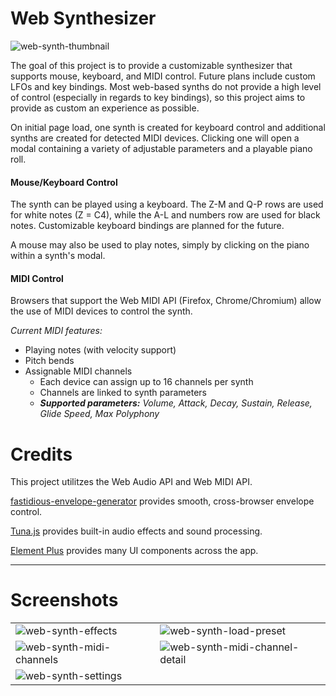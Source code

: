 # Web Synthesizer
![web-synth-thumbnail](https://github.com/user-attachments/assets/73667cbe-2c07-49da-b749-92618f2b7a94)

The goal of this project is to provide a customizable synthesizer that supports mouse, keyboard, and MIDI control. Future plans include custom LFOs and key bindings.
Most web-based synths do not provide a high level of control (especially in regards to key bindings), so this project aims to provide as custom an experience as possible.

On initial page load, one synth is created for keyboard control and additional synths are created for detected MIDI devices. Clicking one will open a modal containing a variety of adjustable parameters and a playable piano roll.

#### Mouse/Keyboard Control

The synth can be played using a keyboard. The Z-M and Q-P rows are used for white notes (Z = C4), while the A-L and numbers row are used for black notes. Customizable keyboard bindings are planned for the future.

A mouse may also be used to play notes, simply by clicking on the piano within a synth's modal.

#### MIDI Control

Browsers that support the Web MIDI API (Firefox, Chrome/Chromium) allow the use of MIDI devices to control the synth.

_Current MIDI features:_
- Playing notes (with velocity support)
- Pitch bends
- Assignable MIDI channels
   - Each device can assign up to 16 channels per synth
   - Channels are linked to synth parameters
   - _**Supported parameters:** Volume, Attack, Decay, Sustain, Release, Glide Speed, Max Polyphony_

# Credits

This project utilitzes the Web Audio API and Web MIDI API.

[fastidious-envelope-generator](https://github.com/rsimmons/fastidious-envelope-generator) provides smooth, cross-browser envelope control.

[Tuna.js](https://github.com/Theodeus/tuna) provides built-in audio effects and sound processing.

[Element Plus](https://element-plus.org) provides many UI components across the app.

- - -

# Screenshots

| | |
| -- | -- |
| ![web-synth-effects](https://github.com/user-attachments/assets/f9e1e629-1a15-43ac-873d-f130ca9ae016) | ![web-synth-load-preset](https://github.com/user-attachments/assets/f0cc052e-fc60-44a0-9793-a2b3a9dd2135) |
| ![web-synth-midi-channels](https://github.com/user-attachments/assets/9b8d982f-a43b-4bea-97e8-af23d4febfc4) | ![web-synth-midi-channel-detail](https://github.com/user-attachments/assets/10aab9eb-12d9-489f-9f7d-5ab8c3ca9f46) |
| ![web-synth-settings](https://github.com/user-attachments/assets/2bbe1b29-e75c-4906-8fe7-165b51b0ff86) | |
